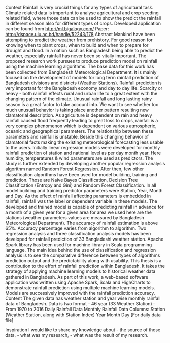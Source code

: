 Context
Rainfall is very crucial things for any types of agricultural task. Climate related data is important to analyse agricultural and crop seeding related field, where those data can be used to show the predict the rainfall in different season also for different types of crops. Developed application can be found from http://ml.bigalogy.com/ Paper: http://dspace.uiu.ac.bd/handle/52243/178
Abstract
Mankind have been attempting to predict the weather from prehistory. For good reason for knowing when to plant crops, when to build and when to prepare for drought and flood. In a nation such as Bangladesh being able to predict the weather, especially rainfall has never been so vitally important. The proposed research work pursues to produce prediction model on rainfall using the machine learning algorithms. The base data for this work has been collected from Bangladesh Meteorological Department. It is mainly focused on the development of models for long term rainfall prediction of Bangladesh divisions and districts (Weather Stations). Rainfall prediction is very important for the Bangladesh economy and day to day life. Scarcity or heavy - both rainfall effects rural and urban life to a great extent with the changing pattern of the climate. Unusual rainfall and long lasting rainy season is a great factor to take account into. We want to see whether too much unusual behavior is taking place another pattern resulting new clamatorial description. As agriculture is dependent on rain and heavy rainfall caused flood frequently leading to great loss to crops, rainfall is a very complex phenomenon which is dependent on various atmospheric, oceanic and geographical parameters. The relationship between these parameters and rainfall is unstable. Beside this changing behavior of clamatorial facts making the existing meteorological forecasting less usable to the users. 
Initially linear regression models were developed for monthly rainfall prediction of station and national level as per day month year. Here humidity, temperatures & wind parameters are used as predictors. The study is further extended by developing another popular regression analysis algorithm named Random Forest Regression. After then, few other classification algorithms have been used for model building, training and prediction. Those are Naive Bayes Classification, Decision Tree Classification (Entropy and Gini) and Random Forest Classification. In all model building and training predictor parameters were Station, Year, Month and Day. As the effect of rainfall affecting parameters is embedded in rainfall, rainfall was the label or dependent variable in these models. The developed and trained model is capable of predicting rainfall in advance for a month of a given year for a given area for area we used here are the stations (weather parameters values are measured by Bangladesh Meteorological Department). The accuracy of rainfall estimation is above 65%. Accuracy percentage varies from algorithm to algorithm. 
Two regression analysis and three classification analysis models has been developed for rainfall prediction of 33 Bangladeshi weather station. Apache Spark library has been used for machine library in Scala programming language. The main idea behind the use of classification and regression analysis is to see the comparative difference between types of algorithms prediction output and the predictability along with usability. 
This thesis is a contribution to the effort of rainfall prediction within Bangladesh. It takes the strategy of applying machine learning models to historical weather data gathered in Bangladesh. As part of this work, a web-based software application was written using Apache Spark, Scala and HighCharts to demonstrate rainfall prediction using multiple machine learning models. Models are successively improved with the rainfall prediction accuracy. 
Content
The given data has weather station and year wise monthly rainfall data of Bangladesh.
Data is two format - 46 year (33 Weather Station) : From 1970 to 2016 
Daily Rainfall Data 
Monthly Rainfall Data
Columns: 
Station (Weather Station, along with Station Index)
Year
Month
Day [For daily data file]

Inspiration
I would like to share my knowledge about - the source of those data, - what was my research, - what was the result of my research.
